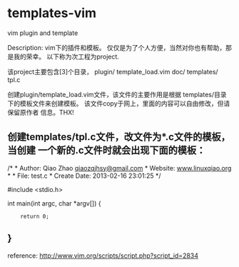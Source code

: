 templates-vim
=============

vim plugin and template

Description:
vim下的插件和模板。
仅仅是为了个人方便，当然对你也有帮助，那是我的荣幸。
以下称为次工程为project.

该project主要包含[3]个目录，
plugin/
  template_load.vim
doc/
templates/
  tpl.c

创建plugin/template_load.vim文件，该文件的主要作用是根据
templates/目录下的模板文件来创建模板。
该文件copy于网上，里面的内容可以自由修改，但请保留原作者
信息。THX!

创建templates/tpl.c文件，改文件为*.c文件的模板，当创建
一个新的.c文件时就会出现下面的模板：
--------------
/*
    * Author: Qiao Zhao <qiaozqjhsy@gmail.com>
	 * Website: www.linuxqiao.org
	  *
	   * File: test.c
	    * Create Date: 2013-02-16 23:01:25
		 */

#include <stdio.h>

int main(int argc, char *argv[])
{

	    return 0;
}
---------------

reference:
http://www.vim.org/scripts/script.php?script_id=2834
